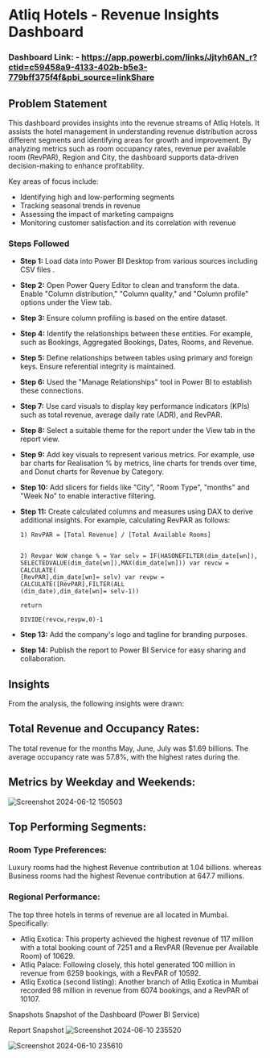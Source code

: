 # Atliq Hotels - Revenue Insights Dashboard

### Dashboard Link: - https://app.powerbi.com/links/Jjtyh6AN_r?ctid=c59458a9-4133-402b-b5e3-779bff375f4f&pbi_source=linkShare

## Problem Statement

This dashboard provides insights into the revenue streams of Atliq Hotels. It assists the hotel management in understanding revenue distribution across different segments and identifying areas for growth and improvement. By analyzing metrics such as room occupancy rates, revenue per available room (RevPAR), Region and City, the dashboard supports data-driven decision-making to enhance profitability.

Key areas of focus include:
- Identifying high and low-performing segments
- Tracking seasonal trends in revenue
- Assessing the impact of marketing campaigns
- Monitoring customer satisfaction and its correlation with revenue

### Steps Followed

- **Step 1:** Load data into Power BI Desktop from various sources including CSV files  .
- **Step 2:** Open Power Query Editor to clean and transform the data. Enable "Column distribution," "Column quality," and "Column profile" options under the View tab.
- **Step 3:** Ensure column profiling is based on the entire dataset.
- **Step 4:** Identify the relationships between these entities. For example, such as Bookings, Aggregated Bookings, Dates, Rooms, and Revenue.

- **Step 5:** Define relationships between tables using primary and foreign keys. Ensure referential integrity is maintained.
- **Step 6:** Used the "Manage Relationships" tool in Power BI to establish these connections.
- **Step 7:** Use card visuals to display key performance indicators (KPIs) such as total revenue, average daily rate (ADR), and RevPAR.

- **Step 8:** Select a suitable theme for the report under the View tab in the report view.
- **Step 9:** Add key visuals to represent various metrics. For example, use bar charts for Realisation % by metrics, line charts for trends over time, and Donut charts for Revenue by Category.
- **Step 10:** Add slicers for fields like "City", "Room Type", "months" and "Week No" to enable interactive filtering.
- **Step 11:** Create calculated columns and measures using DAX to derive additional insights. For example, calculating RevPAR as follows:


  ```DAX
  1) RevPAR = [Total Revenue] / [Total Available Rooms]

  
  2) Revpar WoW change % = Var selv = IF(HASONEFILTER(dim_date[wn]),   
  SELECTEDVALUE(dim_date[wn]),MAX(dim_date[wn])) var revcw = CALCULATE(
  [RevPAR],dim_date[wn]= selv) var revpw =  CALCULATE([RevPAR],FILTER(ALL
  (dim_date),dim_date[wn]= selv-1))
  
  return

  DIVIDE(revcw,revpw,0)-1

- **Step 13:**  Add the company's logo and tagline for branding purposes.
- **Step 14:**  Publish the report to Power BI Service for easy sharing and collaboration.

## **Insights**
From the analysis, the following insights were drawn:

## Total Revenue and Occupancy Rates:

The total revenue for the months May, June, July was $1.69 billions.
The average occupancy rate was 57.8%, with the highest rates during the.

## Metrics by Weekday and Weekends: 
![Screenshot 2024-06-12 150503](https://github.com/AK-analyst/Projects/assets/130201149/a58ca343-6c58-425b-ba65-a7e48589f1fe)



## Top Performing Segments:

### Room Type Preferences:
Luxury rooms had the highest Revenue contribution at 1.04 billions.
whereas Business rooms had the highest Revenue contribution at 647.7 millions.

### Regional Performance:
The top three hotels in terms of revenue are all located in Mumbai. Specifically:

- Atliq Exotica: This property achieved the highest revenue of 117 million with a total booking count of 7251 and a RevPAR (Revenue per Available Room) of 10629.
- Atliq Palace: Following closely, this hotel generated 100 million in revenue from 6259 bookings, with a RevPAR of 10592.
- Atliq Exotica (second listing): Another branch of Atliq Exotica in Mumbai recorded 98 million in revenue from 6074 bookings, and a RevPAR of 10107.

Snapshots
Snapshot of the Dashboard (Power BI Service)

Report Snapshot ![Screenshot 2024-06-10 235520](https://github.com/AK-analyst/Projects/assets/130201149/bbddbf42-12d3-4af9-939b-dffc334ab2a1)

![Screenshot 2024-06-10 235610](https://github.com/AK-analyst/Projects/assets/130201149/2cb35cb8-77e1-465a-94a5-401fbadef0a8)


